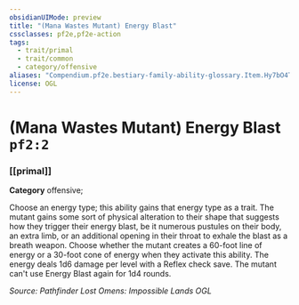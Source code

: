 ```yaml
---
obsidianUIMode: preview
title: "(Mana Wastes Mutant) Energy Blast"
cssclasses: pf2e,pf2e-action
tags:
  - trait/primal
  - trait/common
  - category/offensive
aliases: "Compendium.pf2e.bestiary-family-ability-glossary.Item.Hy7bO4TSNoQNMzA6"
license: OGL
---
```

# (Mana Wastes Mutant) Energy Blast `pf2:2`

### [[primal]]

**Category** offensive; 




Choose an energy type; this ability gains that energy type as a trait. The mutant gains some sort of physical alteration to their shape that suggests how they trigger their energy blast, be it numerous pustules on their body, an extra limb, or an additional opening in their throat to exhale the blast as a breath weapon. Choose whether the mutant creates a 60-foot line of energy or a 30-foot cone of energy when they activate this ability. The energy deals 1d6 damage per level with a Reflex check save. The mutant can't use Energy Blast again for 1d4 rounds.

*Source: Pathfinder Lost Omens: Impossible Lands*
*OGL*